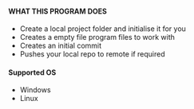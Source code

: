 #### WHAT THIS PROGRAM DOES

  * Create a local project folder and initialise it for you
  * Creates a empty file program files to work with
  * Creates an initial commit 
  * Pushes your local repo to remote if required
  
#### Supported OS
    
  * Windows
  * Linux 
